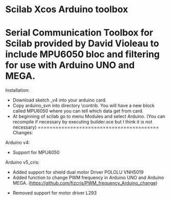 Scilab Xcos Arduino toolbox
=========================================
Serial Communication Toolbox for Scilab provided by David Violeau to include MPU6050 bloc and filtering for use with Arduino UNO and MEGA.
=========================================
Installation:

+ Download sketch _v4 into your arduino card. 
+ Copy arduino_svn into directory \contrib. 
You will have a new block called MPU6050 where you can tell which data get from card.
+ At beginning of scilab go to menu Modules and select Arduino. (You can recompile if necessary by executing builder.sce but I think it is not necessary)
=========================================
Changes:

Arduino v4:
+ Support for MPU6050

Arduino v5_cris:
+ Added support for shield dual motor Driver POLOLU VNH5019
+ Added function to change PWM frequency in Arduino UNO and Arduino MEGA.
  (https://github.com/fizcris/PWM_frequency_Arduino_change)
- Removed support for motor driver L293 
